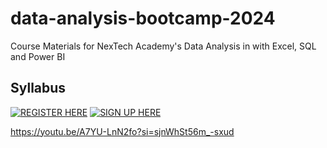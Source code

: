 # data-analysis-bootcamp-2024
Course Materials for NexTech Academy's Data  Analysis in with Excel, SQL and Power BI

## Syllabus

[![REGISTER HERE](https://gist.github.com/cxmeel/0dbc95191f239b631c3874f4ccf114e2/raw/facebook.svg)](https://youtu.be/A7YU-LnN2fo?si=sjnWhSt56m_-sxud)
[![SIGN UP HERE](https://gist.github.com/nyarotoyi/a876a5b94ca382c4c376f626f5cf13dd/raw/signup.png)](https://forms.gle/eZDj4UpESg8sCnEF8)

https://youtu.be/A7YU-LnN2fo?si=sjnWhSt56m_-sxud
